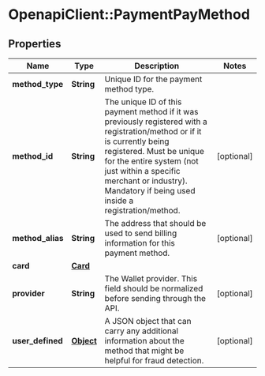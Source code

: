 # OpenapiClient::PaymentPayMethod

## Properties
Name | Type | Description | Notes
------------ | ------------- | ------------- | -------------
**method_type** | **String** | Unique ID for the payment method type. | 
**method_id** | **String** | The unique ID of this payment method if it was previously registered with a registration/method or if it is currently being registered. Must be unique for the entire system (not just within a specific merchant or industry). Mandatory if being used inside a registration/method. | [optional] 
**method_alias** | **String** | The address that should be used to send billing information for this payment method. | [optional] 
**card** | [**Card**](Card.md) |  | 
**provider** | **String** | The Wallet provider. This field should be normalized before sending through the API. | [optional] 
**user_defined** | [**Object**](.md) | A JSON object that can carry any additional information about the method that might be helpful for fraud detection. | [optional] 


